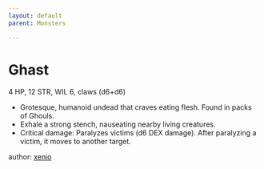 ```yaml
---
layout: default
parent: Monsters 

--- 
```

# Ghast
4 HP, 12 STR, WIL 6, claws (d6+d6)  
- Grotesque, humanoid undead that craves eating flesh.   Found in packs of Ghouls.  
- Exhale a strong stench, nauseating nearby living creatures.  
- Critical damage: Paralyzes victims (d6 DEX damage).   After paralyzing a victim, it moves to another target.  




author: [xenio](https://xenioinabottle.blogspot.com/2021/02/classic-monsters-for-cairnito-part-1.html) 



